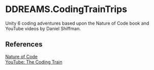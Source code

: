# DDREAMS.CodingTrainTrips
Unity 6 coding adventures based upon the Nature of Code book and YouTube videos by Daniel Shiffman.

## References
[Nature of Code](https://natureofcode.com/)<br>[YouTube: The Coding Train](https://www.youtube.com/@TheCodingTrain)